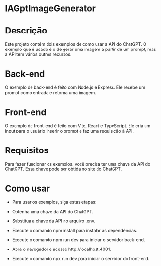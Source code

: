 # IAGptImageGenerator
# Descrição

Este projeto contém dois exemplos de como usar a API do ChatGPT. O exemplo que é usado é o de gerar uma imagem a partir de um prompt, mas a API tem vários outros recursos.

# Back-end

O exemplo de back-end é feito com Node.js e Express. Ele recebe um prompt como entrada e retorna uma imagem.

# Front-end

O exemplo de front-end é feito com Vite, React e TypeScript. Ele cria um input para o usuário inserir o prompt e faz uma requisição à API.

# Requisitos

Para fazer funcionar os exemplos, você precisa ter uma chave da API do ChatGPT. Essa chave pode ser obtida no site do ChatGPT.

# Como usar

- Para usar os exemplos, siga estas etapas:

- Obtenha uma chave da API do ChatGPT.
- Substitua a chave da API no arquivo .env.
- Execute o comando npm install para instalar as dependências.
- Execute o comando npm run dev para iniciar o servidor back-end.
- Abra o navegador e acesse http://localhost:4001.
- Execute o comando npx run dev para iniciar o servidor do front-end.
